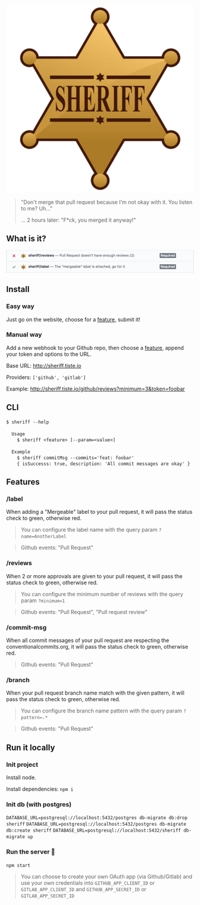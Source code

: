 <p align="center">
  <img src="./public/images/logo.png" alt="Sheriff">
</p>

> "Don't merge that pull request because I'm not okay with it. You listen to me? Uh..."
>
> ... 2 hours later: "F*ck, you merged it anyway!"

## What is it?

<img src="./public/images/checks.png" alt="What is it?">

## Install

### Easy way

Just go on the website, choose for a [feature](#features), submit it!

### Manual way

Add a new webhook to your Github repo, then choose a [feature](#features), append your token and options to the URL.

Base URL: http://sheriff.tiste.io

Providers: `['github', 'gitlab']`

Example: http://sheriff.tiste.io/github/reviews?minimum=3&token=foobar

## CLI

```
$ sheriff --help

  Usage
    $ sheriff <feature> [--param=<value>]

  Example
    $ sheriff commitMsg --commits='feat: foobar'
    { isSuccesss: true, description: 'All commit messages are okay' }
```

## Features

### /label

When adding a "Mergeable" label to your pull request, it will pass the status check to green, otherwise red.

> You can configure the label name with the query param `?name=AnotherLabel`

> Github events: "Pull Request"

### /reviews

When 2 or more approvals are given to your pull request, it will pass the status check to green, otherwise red.

> You can configure the minimum number of reviews with the query param `?minimum=1`

> Github events: "Pull Request", "Pull request review"

### /commit-msg

When all commit messages of your pull request are respecting the conventionalcommits.org, it will pass the status check to green, otherwise red.

> Github events: "Pull Request"

### /branch

When your pull request branch name match with the given pattern, it will pass the status check to green, otherwise red.

> You can configure the branch name pattern with the query param `?pattern=.*`

> Github events: "Pull Request"

## Run it locally

### Init project

Install node.

Install dependencies: `npm i`

### Init db (with postgres)

`DATABASE_URL=postgresql://localhost:5432/postgres db-migrate db:drop sheriff`
`DATABASE_URL=postgresql://localhost:5432/postgres db-migrate db:create sheriff`
`DATABASE_URL=postgresql://localhost:5432/sheriff db-migrate up`

### Run the server :rocket:

`npm start`

> You can choose to create your own OAuth app (via Github/Gitlab) and use your own credentials into `GITHUB_APP_CLIENT_ID` or `GITLAB_APP_CLIENT_ID` and `GITHUB_APP_SECRET_ID` or `GITLAB_APP_SECRET_ID`
